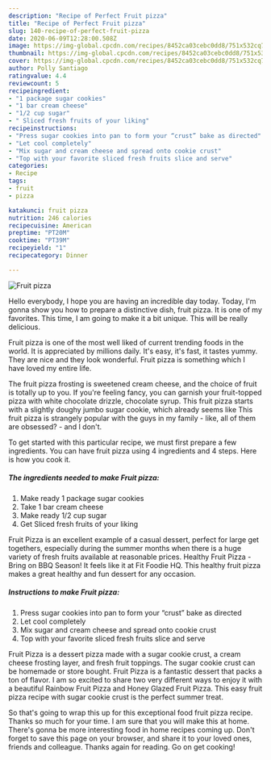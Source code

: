 ```yaml
---
description: "Recipe of Perfect Fruit pizza"
title: "Recipe of Perfect Fruit pizza"
slug: 140-recipe-of-perfect-fruit-pizza
date: 2020-06-09T12:28:00.508Z
image: https://img-global.cpcdn.com/recipes/8452ca03cebc0dd8/751x532cq70/fruit-pizza-recipe-main-photo.jpg
thumbnail: https://img-global.cpcdn.com/recipes/8452ca03cebc0dd8/751x532cq70/fruit-pizza-recipe-main-photo.jpg
cover: https://img-global.cpcdn.com/recipes/8452ca03cebc0dd8/751x532cq70/fruit-pizza-recipe-main-photo.jpg
author: Polly Santiago
ratingvalue: 4.4
reviewcount: 5
recipeingredient:
- "1 package sugar cookies"
- "1 bar cream cheese"
- "1/2 cup sugar"
- " Sliced fresh fruits of your liking"
recipeinstructions:
- "Press sugar cookies into pan to form your “crust” bake as directed"
- "Let cool completely"
- "Mix sugar and cream cheese and spread onto cookie crust"
- "Top with your favorite sliced fresh fruits slice and serve"
categories:
- Recipe
tags:
- fruit
- pizza

katakunci: fruit pizza 
nutrition: 246 calories
recipecuisine: American
preptime: "PT20M"
cooktime: "PT39M"
recipeyield: "1"
recipecategory: Dinner

---
```



![Fruit pizza](https://img-global.cpcdn.com/recipes/8452ca03cebc0dd8/751x532cq70/fruit-pizza-recipe-main-photo.jpg)

Hello everybody, I hope you are having an incredible day today. Today, I'm gonna show you how to prepare a distinctive dish, fruit pizza. It is one of my favorites. This time, I am going to make it a bit unique. This will be really delicious.

Fruit pizza is one of the most well liked of current trending foods in the world. It is appreciated by millions daily. It's easy, it's fast, it tastes yummy. They are nice and they look wonderful. Fruit pizza is something which I have loved my entire life.

The fruit pizza frosting is sweetened cream cheese, and the choice of fruit is totally up to you. If you&#39;re feeling fancy, you can garnish your fruit-topped pizza with white chocolate drizzle, chocolate syrup. This fruit pizza starts with a slightly doughy jumbo sugar cookie, which already seems like This fruit pizza is strangely popular with the guys in my family - like, all of them are obsessed? - and I don&#39;t.


To get started with this particular recipe, we must first prepare a few ingredients. You can have fruit pizza using 4 ingredients and 4 steps. Here is how you cook it.

<!--inarticleads1-->

##### The ingredients needed to make Fruit pizza:

1. Make ready 1 package sugar cookies
1. Take 1 bar cream cheese
1. Make ready 1/2 cup sugar
1. Get  Sliced fresh fruits of your liking


Fruit Pizza is an excellent example of a casual dessert, perfect for large get togethers, especially during the summer months when there is a huge variety of fresh fruits available at reasonable prices. Healthy Fruit Pizza - Bring on BBQ Season! It feels like it at Fit Foodie HQ. This healthy fruit pizza makes a great healthy and fun dessert for any occasion. 

<!--inarticleads2-->

##### Instructions to make Fruit pizza:

1. Press sugar cookies into pan to form your “crust” bake as directed
1. Let cool completely
1. Mix sugar and cream cheese and spread onto cookie crust
1. Top with your favorite sliced fresh fruits slice and serve


Fruit Pizza is a dessert pizza made with a sugar cookie crust, a cream cheese frosting layer, and fresh fruit toppings. The sugar cookie crust can be homemade or store bought. Fruit Pizza is a fantastic dessert that packs a ton of flavor. I am so excited to share two very different ways to enjoy it with a beautiful Rainbow Fruit Pizza and Honey Glazed Fruit Pizza. This easy fruit pizza recipe with sugar cookie crust is the perfect summer treat. 

So that's going to wrap this up for this exceptional food fruit pizza recipe. Thanks so much for your time. I am sure that you will make this at home. There's gonna be more interesting food in home recipes coming up. Don't forget to save this page on your browser, and share it to your loved ones, friends and colleague. Thanks again for reading. Go on get cooking!
